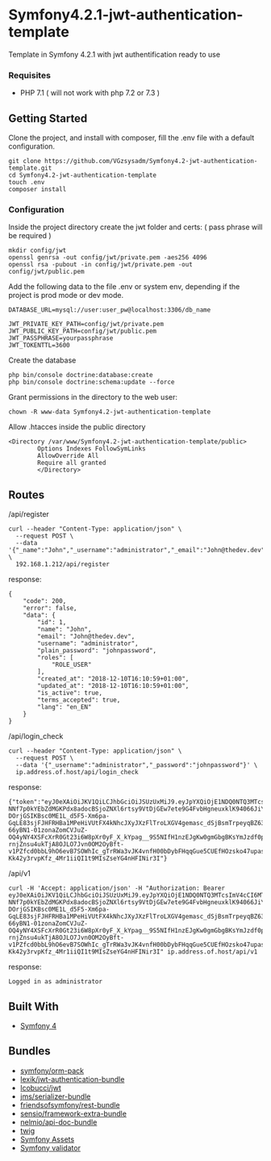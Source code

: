 # Symfony4.2.1-jwt-authentication-template

Template in Symfony 4.2.1 with jwt authentification ready to use

### Requisites

* PHP 7.1 ( will not work with php 7.2 or 7.3 )

## Getting Started

Clone the project, and install with composer, fill the .env file with a default configuration.

```
git clone https://github.com/VGzsysadm/Symfony4.2-jwt-authentication-template.git
cd Symfony4.2-jwt-authentication-template
touch .env
composer install
```
### Configuration

Inside the project directory create the jwt folder and certs: ( pass phrase will be required )

```
mkdir config/jwt
openssl genrsa -out config/jwt/private.pem -aes256 4096
openssl rsa -pubout -in config/jwt/private.pem -out config/jwt/public.pem
```
Add the following data to the file .env or system env, depending if the project is prod mode or dev mode.

```
DATABASE_URL=mysql://user:user_pw@localhost:3306/db_name
```
```
JWT_PRIVATE_KEY_PATH=config/jwt/private.pem
JWT_PUBLIC_KEY_PATH=config/jwt/public.pem
JWT_PASSPHRASE=yourpassphrase
JWT_TOKENTTL=3600
```
Create the database

```
php bin/console doctrine:database:create
php bin/console doctrine:schema:update --force
```

Grant permissions in the directory to the web user:

```
chown -R www-data Symfony4.2-jwt-authentication-template
```
Allow .htacces inside the public directory
```
<Directory /var/www/Symfony4.2-jwt-authentication-template/public>
        Options Indexes FollowSymLinks
        AllowOverride All
        Require all granted
        </Directory>
```
## Routes
/api/register
```
curl --header "Content-Type: application/json" \
  --request POST \
  --data '{"_name":"John","_username":"administrator","_email":"John@thedev.dev","_password":"johnpassword"}' \
  192.168.1.212/api/register
```
response:
```
{
    "code": 200,
    "error": false,
    "data": {
        "id": 1,
        "name": "John",
        "email": "John@thedev.dev",
        "username": "administrator",
        "plain_password": "johnpassword",
        "roles": [
            "ROLE_USER"
        ],
        "created_at": "2018-12-10T16:10:59+01:00",
        "updated_at": "2018-12-10T16:10:59+01:00",
        "is_active": true,
        "terms_accepted": true,
        "lang": "en_EN"
    }
}
```
/api/login_check
```
curl --header "Content-Type: application/json" \
  --request POST \
  --data '{"_username":"administrator","_password":"johnpassword"}' \
  ip.address.of.host/api/login_check
```
response:
```
{"token":"eyJ0eXAiOiJKV1QiLCJhbGciOiJSUzUxMiJ9.eyJpYXQiOjE1NDQ0NTQ3MTcsImV4cCI6MTU0NDQ1ODMxNywicm9sZXMiOlsiUk9MRV9VU0VSIl0sInVzZXJuYW1lIjoiYWRtaW5pc3RyYXRvciJ9.JLMUOJp5hXBIKwT2eO8t7A73hoDTyPfSEzX9k4VjnV44BIEedWPOz4mEK7C8vCKchV-NNf7p0kYEbZdMGKPdx8adocBSjoZNXl6rtsy9VtDjGEw7ete9G4FvbHgneuxklK94066JiYg7EEt03Zk9A4LFx1xO8o0CqR6FVY19dX-DOrjGSIKBsc0ME1L_d5F5-Xm6pa-GqLE83sjFJHFRHBa1MPeHiVUtFX4kNhcJXyJXzFlTroLXGV4gemasc_dSjBsmTrpeyqBZ63fDC9EuNsOUNdNKCXoPq-66yBN1-01zonaZomCVJuZ-OQ4yNY4XSFcXrR0Gt23i6W8pXr0yF_X_kYpag__9S5NIfH1nzEJgKw0gmGbgBKsYmJzdf0pgtXmECKF1NyV2_h4b1Zk6kgZfKZ7kzaEhFk2KtdhEvQblj_o88RXYT0LjiNznkrqX_g34UYTbwRLe7qlgY5YkGHOjySL-rnjZnsu4ukTjA8OJLO7Jvn0OM2OyBft-v1PZfcd0bbL9hO6evB7SOWhIc_gTrRWa3vJK4vnfH00bDybFHqqGue5CUEfHOzsko47upaswaJ8TUKuiSQfMycYhfdIhrBrX5qbuOvIuhwKHkjSK7tr6pb5_HubR0h6p9Fsb-Kk42y3rvpKfz_4Mr1iiQI1t9MIsZseYG4nHFINir3I"}
```
/api/v1
```
curl -H 'Accept: application/json' -H "Authorization: Bearer eyJ0eXAiOiJKV1QiLCJhbGciOiJSUzUxMiJ9.eyJpYXQiOjE1NDQ0NTQ3MTcsImV4cCI6MTU0NDQ1ODMxNywicm9sZXMiOlsiUk9MRV9VU0VSIl0sInVzZXJuYW1lIjoiYWRtaW5pc3RyYXRvciJ9.JLMUOJp5hXBIKwT2eO8t7A73hoDTyPfSEzX9k4VjnV44BIEedWPOz4mEK7C8vCKchV-NNf7p0kYEbZdMGKPdx8adocBSjoZNXl6rtsy9VtDjGEw7ete9G4FvbHgneuxklK94066JiYg7EEt03Zk9A4LFx1xO8o0CqR6FVY19dX-DOrjGSIKBsc0ME1L_d5F5-Xm6pa-GqLE83sjFJHFRHBa1MPeHiVUtFX4kNhcJXyJXzFlTroLXGV4gemasc_dSjBsmTrpeyqBZ63fDC9EuNsOUNdNKCXoPq-66yBN1-01zonaZomCVJuZ-OQ4yNY4XSFcXrR0Gt23i6W8pXr0yF_X_kYpag__9S5NIfH1nzEJgKw0gmGbgBKsYmJzdf0pgtXmECKF1NyV2_h4b1Zk6kgZfKZ7kzaEhFk2KtdhEvQblj_o88RXYT0LjiNznkrqX_g34UYTbwRLe7qlgY5YkGHOjySL-rnjZnsu4ukTjA8OJLO7Jvn0OM2OyBft-v1PZfcd0bbL9hO6evB7SOWhIc_gTrRWa3vJK4vnfH00bDybFHqqGue5CUEfHOzsko47upaswaJ8TUKuiSQfMycYhfdIhrBrX5qbuOvIuhwKHkjSK7tr6pb5_HubR0h6p9Fsb-Kk42y3rvpKfz_4Mr1iiQI1t9MIsZseYG4nHFINir3I" ip.address.of.host/api/v1
```
response:
```
Logged in as administrator
```
## Built With

* [Symfony 4](https://symfony.com/doc/current/index.html)

## Bundles

* [symfony/orm-pack](https://github.com/symfony/orm-pack)
* [lexik/jwt-authentication-bundle](https://github.com/lexik/LexikJWTAuthenticationBundle)
* [lcobucci/jwt](https://github.com/lcobucci/jwt)
* [jms/serializer-bundle](https://github.com/schmittjoh/JMSSerializerBundle)
* [friendsofsymfony/rest-bundle](https://github.com/FriendsOfSymfony/FOSRestBundle)
* [sensio/framework-extra-bundle](https://github.com/sensiolabs/SensioFrameworkExtraBundle)
* [nelmio/api-doc-bundle](https://github.com/nelmio/NelmioApiDocBundle)
* [twig](https://github.com/twigphp/Twig)
* [Symfony Assets](https://github.com/symfony/asset)
* [Symfony validator](https://github.com/symfony/validator)



